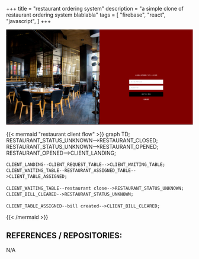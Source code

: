+++
title = "restaurant ordering system"
description = "a simple clone of restaurant ordering system blablabla"
tags = [
    "firebase",
    "react",
    "javascript",
]
+++

![login screen](login_screen.png)


{{< mermaid "restaurant client flow" >}}
graph TD;
    RESTAURANT_STATUS_UNKNOWN-->RESTAURANT_CLOSED;
    RESTAURANT_STATUS_UNKNOWN-->RESTAURANT_OPENED;
    RESTAURANT_OPENED-->CLIENT_LANDING;

    CLIENT_LANDING--CLIENT_REQUEST_TABLE-->CLIENT_WAITING_TABLE;
    CLIENT_WAITING_TABLE--RESTAURANT_ASSIGNED_TABLE-->CLIENT_TABLE_ASSIGNED;

    CLIENT_WAITING_TABLE--restaurant close-->RESTAURANT_STATUS_UNKNOWN;
    CLIENT_BILL_CLEARED-->RESTAURANT_STATUS_UNKNOWN;

    CLIENT_TABLE_ASSIGNED--bill created-->CLIENT_BILL_CLEARED;
{{< /mermaid >}}

## REFERENCES / REPOSITORIES:

N/A
